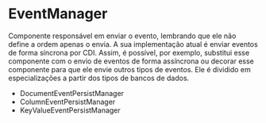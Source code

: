 # EventManager

Componente responsável em enviar o evento, lembrando que ele não define a ordem apenas o envia. A sua implementação atual é enviar eventos de forma síncrona por CDI. Assim, é possível, por exemplo, substitui esse componente com o envio de eventos de forma assíncrona ou decorar esse componente para que ele envie outros tipos de eventos. Ele é dividido em especializações a partir dos tipos de bancos de dados.

* DocumentEventPersistManager
* ColumnEventPersistManager
* KeyValueEventPersistManager

